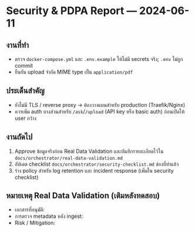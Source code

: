 # Security & PDPA Report — 2024-06-11

## งานที่ทำ
- ตรวจ `docker-compose.yml` และ `.env.example` ให้ไม่มี secrets จริง; `.env` ไม่ถูก commit
- ยืนยัน upload จำกัด MIME type เป็น `application/pdf`

## ประเด็นสำคัญ
- ยังไม่มี TLS / reverse proxy → ต้องวางแผนสำหรับ production (Traefik/Nginx)
- ควรเพิ่ม auth บางส่วนสำหรับ `/ask`/`/upload` (API key หรือ basic auth) ก่อนเปิดให้ user กว้าง

## งานถัดไป
1. Approve ข้อมูลจริงก่อน Real Data Validation และบันทึกรายละเอียดไว้ใน `docs/orchestrator/real-data-validation.md`
2. อัปเดต checklist `docs/orchestrator/security-checklist.md` ช่องที่ทำแล้ว
3. ร่าง policy สำหรับ log retention และ incident response (เพิ่มใน security checklist)

## หมายเหตุ Real Data Validation (เติมหลังทดสอบ)
- เอกสารที่อนุมัติ: 
- การตรวจ metadata หลัง ingest: 
- Risk / Mitigation: 
